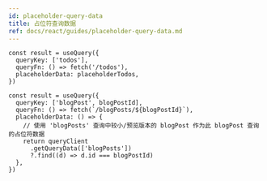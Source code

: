 ```yaml
---
id: placeholder-query-data
title: 占位符查询数据
ref: docs/react/guides/placeholder-query-data.md
---
```


[//]: # 'Example'

```tsx
const result = useQuery({
  queryKey: ['todos'],
  queryFn: () => fetch('/todos'),
  placeholderData: placeholderTodos,
})
```

[//]: # 'Example'
[//]: # 'Memoization'
[//]: # 'Memoization'
[//]: # 'Example2'
[//]: # 'Example2'
[//]: # 'Example3'

```tsx
const result = useQuery({
  queryKey: ['blogPost', blogPostId],
  queryFn: () => fetch(`/blogPosts/${blogPostId}`),
  placeholderData: () => {
    // 使用 'blogPosts' 查询中较小/预览版本的 blogPost 作为此 blogPost 查询的占位符数据
    return queryClient
      .getQueryData(['blogPosts'])
      ?.find((d) => d.id === blogPostId)
  },
})
```

[//]: # 'Example3'
[//]: # 'Materials'
[//]: # 'Materials'
```
